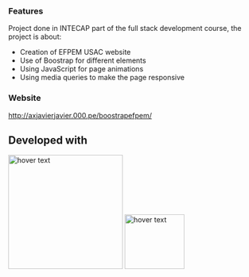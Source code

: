 ### Features
Project done in INTECAP part of the full stack development course, the project is about:

- Creation of EFPEM USAC website
- Use of Boostrap for different elements
- Using JavaScript for page animations
- Using media queries to make the page responsive

### Website

http://axjavierjavier.000.pe/boostrapefpem/

## Developed with
<p>
        <img src="https://i0.wp.com/css-tricks.com/wp-content/uploads/2021/01/html5-css3.jpg?resize=498%2C249&ssl=1" width="230" title="hover text">
        <img src="https://upload.wikimedia.org/wikipedia/commons/thumb/b/b2/Bootstrap_logo.svg/800px-Bootstrap_logo.svg.png" width="120" height="110" title="hover text">
</p>
